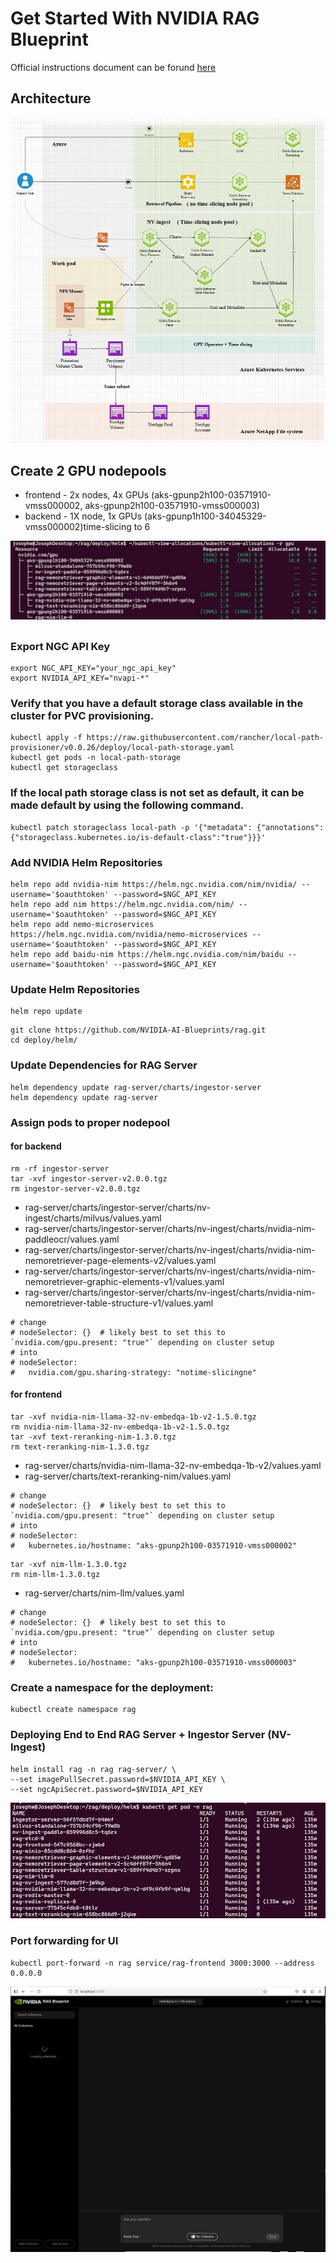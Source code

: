 # Get Started With NVIDIA RAG Blueprint

Official instructions document can be forund [here](https://github.com/NVIDIA-AI-Blueprints/rag/blob/main/docs/quickstart.md#deploy-with-helm-chart)

## Architecture
![](diagram.jpg)
## Create 2 GPU nodepools

- frontend - 2x nodes, 4x GPUs (aks-gpunp2h100-03571910-vmss000002, aks-gpunp2h100-03571910-vmss000003)
- backend - 1X node, 1x GPUs (aks-gpunp1h100-34045329-vmss000002)time-slicing to 6

![](gpunodepool.jpg)

## 

### Export NGC API Key

```
export NGC_API_KEY="your_ngc_api_key"
export NVIDIA_API_KEY="nvapi-*"
```

### Verify that you have a default storage class available in the cluster for PVC provisioning. 

```
kubectl apply -f https://raw.githubusercontent.com/rancher/local-path-provisioner/v0.0.26/deploy/local-path-storage.yaml
kubectl get pods -n local-path-storage
kubectl get storageclass
```

### If the local path storage class is not set as default, it can be made default by using the following command.

```
kubectl patch storageclass local-path -p '{"metadata": {"annotations":{"storageclass.kubernetes.io/is-default-class":"true"}}}'
```

### Add NVIDIA Helm Repositories

```
helm repo add nvidia-nim https://helm.ngc.nvidia.com/nim/nvidia/ --username='$oauthtoken' --password=$NGC_API_KEY
helm repo add nim https://helm.ngc.nvidia.com/nim/ --username='$oauthtoken' --password=$NGC_API_KEY
helm repo add nemo-microservices https://helm.ngc.nvidia.com/nvidia/nemo-microservices --username='$oauthtoken' --password=$NGC_API_KEY
helm repo add baidu-nim https://helm.ngc.nvidia.com/nim/baidu --username='$oauthtoken' --password=$NGC_API_KEY
```

### Update Helm Repositories

```
helm repo update
```

```
git clone https://github.com/NVIDIA-AI-Blueprints/rag.git
cd deploy/helm/
```

### Update Dependencies for RAG Server

```
helm dependency update rag-server/charts/ingestor-server
helm dependency update rag-server
```
### Assign pods to proper nodepool

#### for backend
```
rm -rf ingestor-server
tar -xvf ingestor-server-v2.0.0.tgz
rm ingestor-server-v2.0.0.tgz
```
 - rag-server/charts/ingestor-server/charts/nv-ingest/charts/milvus/values.yaml
 - rag-server/charts/ingestor-server/charts/nv-ingest/charts/nvidia-nim-paddleocr/values.yaml
 - rag-server/charts/ingestor-server/charts/nv-ingest/charts/nvidia-nim-nemoretriever-page-elements-v2/values.yaml
 - rag-server/charts/ingestor-server/charts/nv-ingest/charts/nvidia-nim-nemoretriever-graphic-elements-v1/values.yaml
 - rag-server/charts/ingestor-server/charts/nv-ingest/charts/nvidia-nim-nemoretriever-table-structure-v1/values.yaml

```
# change 
# nodeSelector: {}  # likely best to set this to `nvidia.com/gpu.present: "true"` depending on cluster setup
# into
# nodeSelector:
#   nvidia.com/gpu.sharing-strategy: "notime-slicingne"
```
#### for frontend
```
tar -xvf nvidia-nim-llama-32-nv-embedqa-1b-v2-1.5.0.tgz
rm nvidia-nim-llama-32-nv-embedqa-1b-v2-1.5.0.tgz
tar -xvf text-reranking-nim-1.3.0.tgz
rm text-reranking-nim-1.3.0.tgz
```
- rag-server/charts/nvidia-nim-llama-32-nv-embedqa-1b-v2/values.yaml
- rag-server/charts/text-reranking-nim/values.yaml
```
# change 
# nodeSelector: {}  # likely best to set this to `nvidia.com/gpu.present: "true"` depending on cluster setup
# into
# nodeSelector:
#   kubernetes.io/hostname: "aks-gpunp2h100-03571910-vmss000002"
``` 
```
tar -xvf nim-llm-1.3.0.tgz
rm nim-llm-1.3.0.tgz
```
- rag-server/charts/nim-llm/values.yaml
```
# change 
# nodeSelector: {}  # likely best to set this to `nvidia.com/gpu.present: "true"` depending on cluster setup
# into
# nodeSelector:
#   kubernetes.io/hostname: "aks-gpunp2h100-03571910-vmss000003"
```

### Create a namespace for the deployment:

```
kubectl create namespace rag
```

### Deploying End to End RAG Server + Ingestor Server (NV-Ingest)

```
helm install rag -n rag rag-server/ \
--set imagePullSecret.password=$NVIDIA_API_KEY \
--set ngcApiSecret.password=$NVIDIA_API_KEY
```
![](./pods.jpg)
### Port forwarding for UI
```
kubectl port-forward -n rag service/rag-frontend 3000:3000 --address 0.0.0.0
```
![](GUI.jpg)